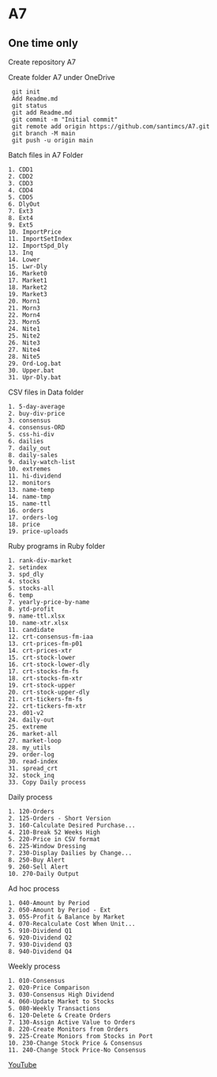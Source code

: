 
# A7

## One time only

Create repository A7  

Create folder A7 under OneDrive

	 git init
	 Add Readme.md
	 git status
	 git add Readme.md
	 git commit -m "Initial commit"
	 git remote add origin https://github.com/santimcs/A7.git
	 git branch -M main
	 git push -u origin main
		
Batch files in A7 Folder

	1. CDD1
	2. CDD2
	3. CDD3
	4. CDD4
	5. CDD5
	6. DlyOut
	7. Ext3
	8. Ext4
	9. Ext5
	10. ImportPrice
	11. ImportSetIndex
	12. ImportSpd_Dly
	13. Inq
	14. Lower
	15. Lwr-Dly
	16. Market0
	17. Market1
	18. Market2
	19. Market3
	20. Morn1
	21. Morn3
	22. Morn4
	23. Morn5
	24. Nite1
	25. Nite2
	26. Nite3
	27. Nite4
	28. Nite5
	29. Ord-Log.bat
	30. Upper.bat
	31. Upr-Dly.bat

CSV files in Data folder

	1. 5-day-average
	2. buy-div-price
	3. consensus
	4. consensus-ORD
	5. css-hi-div
	6. dailies
	7. daily_out
	8. daily-sales
	9. daily-watch-list
	10. extremes
	11. hi-dividend
	12. monitors
	13. name-temp
	14. name-tmp
	15. name-ttl
	16. orders
	17. orders-log
	18. price
	19. price-uploads

Ruby programs in Ruby folder

	1. rank-div-market
	2. setindex
	3. spd_dly
	4. stocks
	5. stocks-all
	6. temp
	7. yearly-price-by-name
	8. ytd-profit
	9. name-ttl.xlsx
	10. name-xtr.xlsx
	11. candidate
	12. crt-consensus-fm-iaa
	13. crt-prices-fm-p01
	14. crt-prices-xtr
	15. crt-stock-lower
	16. crt-stock-lower-dly
	17. crt-stocks-fm-fs
	18. crt-stocks-fm-xtr
	19. crt-stock-upper
	20. crt-stock-upper-dly
	21. crt-tickers-fm-fs
	22. crt-tickers-fm-xtr
	23. d01-v2
	24. daily-out
	25. extreme
	26. market-all
	27. market-loop
	28. my_utils
	29. order-log
	30. read-index
	31. spread_crt
	32. stock_inq
	33. Copy Daily process

Daily process
	
	1. 120-Orders
	2. 125-Orders - Short Version
	3. 160-Calculate Desired Purchase...
	4. 210-Break 52 Weeks High
	5. 220-Price in CSV format
	6. 225-Window Dressing
	7. 230-Display Dailies by Change...
	8. 250-Buy Alert
	9. 260-Sell Alert
	10. 270-Daily Output

Ad hoc process
	
	1. 040-Amount by Period
	2. 050-Amount by Period - Ext
	3. 055-Profit & Balance by Market
	4. 070-Recalculate Cost When Unit...
	5. 910-Dividend Q1
	6. 920-Dividend Q2
	7. 930-Dividend Q3
	8. 940-Dividend Q4

Weekly process

	1. 010-Consensus
	2. 020-Price Comparison
	3. 030-Consensus High Dividend
	4. 060-Update Market to Stocks
	5. 080-Weekly Transactions
	6. 120-Delete & Create Orders
	7. 130-Assign Active Value to Orders
	8. 220-Create Monitors from Orders
	9. 225-Create Moniors from Stocks in Port
	10. 230-Change Stock Price & Consensus
	11. 240-Change Stock Price-No Consensus
	

[YouTube](https://www.youtube.com/watch?v=h3oK1yX3CZ8&t=433s)